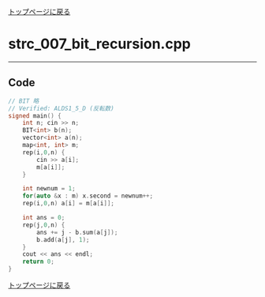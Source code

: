 <!-- Mathjax Support -->
<script type="text/javascript" async
  src="https://cdn.mathjax.org/mathjax/latest/MathJax.js?config=TeX-MML-AM_CHTML">
</script>


[トップページに戻る](../index.html)

# strc\_007\_bit\_recursion.cpp
---

## Code

```cpp
// BIT 略
// Verified: ALDS1_5_D (反転数)
signed main() {
    int n; cin >> n;
    BIT<int> b(n);
    vector<int> a(n);
    map<int, int> m;
    rep(i,0,n) {
        cin >> a[i];
        m[a[i]];
    }

    int newnum = 1;
    for(auto &x : m) x.second = newnum++;
    rep(i,0,n) a[i] = m[a[i]];

    int ans = 0;
    rep(j,0,n) {
        ans += j - b.sum(a[j]);
        b.add(a[j], 1);
    }
    cout << ans << endl;
    return 0;
}
```

[トップページに戻る](../index.html)
